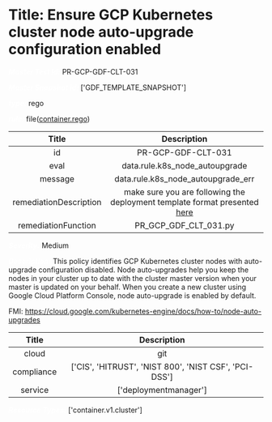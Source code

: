 



# Title: Ensure GCP Kubernetes cluster node auto-upgrade configuration enabled


***<font color="white">Master Test Id:</font>*** PR-GCP-GDF-CLT-031

***<font color="white">Master Snapshot Id:</font>*** ['GDF_TEMPLATE_SNAPSHOT']

***<font color="white">type:</font>*** rego

***<font color="white">rule:</font>*** file([container.rego])  
  
  
  
  

|Title|Description|
| :---: | :---: |
|id|PR-GCP-GDF-CLT-031|
|eval|data.rule.k8s_node_autoupgrade|
|message|data.rule.k8s_node_autoupgrade_err|
|remediationDescription|make sure you are following the deployment template format presented <a href='https://cloud.google.com/kubernetes-engine/docs/reference/rest/v1/projects.locations.clusters' target='_blank'>here</a> |
|remediationFunction|PR_GCP_GDF_CLT_031.py|


***<font color="white">Severity:</font>*** Medium

***<font color="white">Description:</font>*** This policy identifies GCP Kubernetes cluster nodes with auto-upgrade configuration disabled. Node auto-upgrades help you keep the nodes in your cluster up to date with the cluster master version when your master is updated on your behalf. When you create a new cluster using Google Cloud Platform Console, node auto-upgrade is enabled by default.

FMI: https://cloud.google.com/kubernetes-engine/docs/how-to/node-auto-upgrades  
  
  

|Title|Description|
| :---: | :---: |
|cloud|git|
|compliance|['CIS', 'HITRUST', 'NIST 800', 'NIST CSF', 'PCI-DSS']|
|service|['deploymentmanager']|


***<font color="white">Resource Types:</font>*** ['container.v1.cluster']


[container.rego]: https://github.com/prancer-io/prancer-compliance-test/tree/master/google/iac/container.rego
